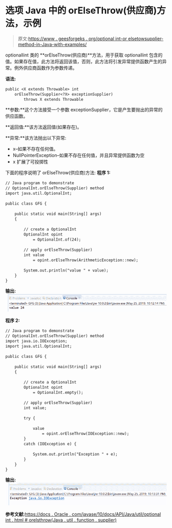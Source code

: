 # 选项 Java 中的 orElseThrow(供应商)方法，示例

> 原文:[https://www . geesforgeks . org/optional int-or elsetowsupplier-method-in-Java-with-examples/](https://www.geeksforgeeks.org/optionalint-orelsethrowsupplier-method-in-java-with-examples/)

optionallint 类的 **orElseThrow(供应商)**方法，用于获取 optionallint 包含的值。如果存在值，此方法将返回该值，否则，此方法将引发异常提供函数产生的异常。例外供应商函数作为参数传递。

**语法:**

```
public <X extends Throwable> int 
    orElseThrow(Supplier<?X> exceptionSupplier)
        throws X extends Throwable

```

**参数:**这个方法接受一个参数 exceptionSupplier，它是产生要抛出的异常的供应函数。

**返回值:**该方法返回值(如果存在)。

**异常:**该方法抛出以下异常:

*   x–如果不存在任何值。
*   NullPointerException–如果不存在任何值，并且异常提供函数为空
*   x 扩展了可投掷性

下面的程序说明了 orElseThrow(供应商)方法:
**程序 1:**

```
// Java program to demonstrate
// OptionalInt.orElseThrow(Supplier) method
import java.util.OptionalInt;

public class GFG {

    public static void main(String[] args)
    {

        // create a OptionalInt
        OptionalInt opint
            = OptionalInt.of(24);

        // apply orElseThrow(Supplier)
        int value
            = opint.orElseThrow(ArithmeticException::new);

        System.out.println("value " + value);
    }
}
```

**输出:**
![](img/16af1aed7536223ed92090c6389a998d.png)

**程序 2:**

```
// Java program to demonstrate
// OptionalInt.orElseThrow(Supplier) method
import java.io.IOException;
import java.util.OptionalInt;

public class GFG {

    public static void main(String[] args)
    {

        // create a OptionalInt
        OptionalInt opint
            = OptionalInt.empty();

        // apply orElseThrow(Supplier)
        int value;

        try {

            value
                = opint.orElseThrow(IOException::new);
        }
        catch (IOException e) {

            System.out.println("Exception " + e);
        }
    }
}
```

**输出:**
![](img/9a22b64b85356d897c5608696266bd89.png)

**参考文献:**[https://docs . Oracle . com/javase/10/docs/API/Java/util/optional int . html # orelsthrow(Java . util . function . supplier)](https://docs.oracle.com/javase/10/docs/api/java/util/OptionalInt.html#orElseThrow(java.util.function.Supplier))